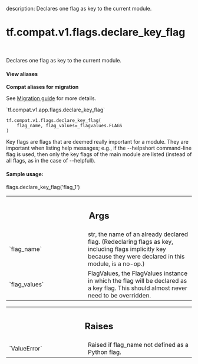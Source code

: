 description: Declares one flag as key to the current module.

<div itemscope itemtype="http://developers.google.com/ReferenceObject">
<meta itemprop="name" content="tf.compat.v1.flags.declare_key_flag" />
<meta itemprop="path" content="Stable" />
</div>

# tf.compat.v1.flags.declare_key_flag

<!-- Insert buttons and diff -->

<table class="tfo-notebook-buttons tfo-api nocontent" align="left">

</table>



Declares one flag as key to the current module.

<section class="expandable">
  <h4 class="showalways">View aliases</h4>
  <p>
<b>Compat aliases for migration</b>
<p>See
<a href="https://www.tensorflow.org/guide/migrate">Migration guide</a> for
more details.</p>
<p>`tf.compat.v1.app.flags.declare_key_flag`</p>
</p>
</section>

<pre class="devsite-click-to-copy prettyprint lang-py tfo-signature-link">
<code>tf.compat.v1.flags.declare_key_flag(
    flag_name, flag_values=_flagvalues.FLAGS
)
</code></pre>



<!-- Placeholder for "Used in" -->

Key flags are flags that are deemed really important for a module.
They are important when listing help messages; e.g., if the
--helpshort command-line flag is used, then only the key flags of the
main module are listed (instead of all flags, as in the case of
--helpfull).

#### Sample usage:


flags.declare_key_flag('flag_1')



<!-- Tabular view -->
 <table class="responsive fixed orange">
<colgroup><col width="214px"><col></colgroup>
<tr><th colspan="2"><h2 class="add-link">Args</h2></th></tr>

<tr>
<td>
`flag_name`
</td>
<td>
str, the name of an already declared flag.
(Redeclaring flags as key, including flags implicitly key
because they were declared in this module, is a no-op.)
</td>
</tr><tr>
<td>
`flag_values`
</td>
<td>
FlagValues, the FlagValues instance in which the flag will
be declared as a key flag. This should almost never need to be
overridden.
</td>
</tr>
</table>



<!-- Tabular view -->
 <table class="responsive fixed orange">
<colgroup><col width="214px"><col></colgroup>
<tr><th colspan="2"><h2 class="add-link">Raises</h2></th></tr>

<tr>
<td>
`ValueError`
</td>
<td>
Raised if flag_name not defined as a Python flag.
</td>
</tr>
</table>

